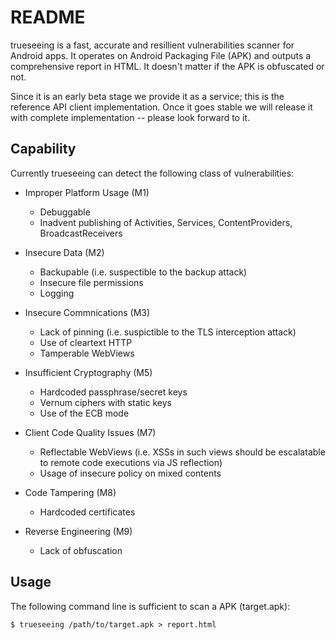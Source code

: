 # README

trueseeing is a fast, accurate and resillient vulnerabilities scanner for Android apps.  It operates on Android Packaging File (APK) and outputs a comprehensive report in HTML.  It doesn't matter if the APK is obfuscated or not.

Since it is an early beta stage we provide it as a service; this is the reference API client implementation.  Once it goes stable we will release it with complete implementation -- please look forward to it.

## Capability

Currently trueseeing can detect the following class of vulnerabilities:

  * Improper Platform Usage (M1)

    * Debuggable
    * Inadvent publishing of Activities, Services, ContentProviders, BroadcastReceivers

  * Insecure Data (M2)

    * Backupable (i.e. suspectible to the backup attack)
    * Insecure file permissions
    * Logging

  * Insecure Commnications (M3)

    * Lack of pinning (i.e. suspictible to the TLS interception attack)
    * Use of cleartext HTTP
    * Tamperable WebViews

  * Insufficient Cryptography (M5)

    * Hardcoded passphrase/secret keys
    * Vernum ciphers with static keys
    * Use of the ECB mode

  * Client Code Quality Issues (M7)

    * Reflectable WebViews (i.e. XSSs in such views should be escalatable to remote code executions via JS reflection)
    * Usage of insecure policy on mixed contents

  * Code Tampering (M8)

    * Hardcoded certificates

  * Reverse Engineering (M9)

    * Lack of obfuscation

## Usage

The following command line is sufficient to scan a APK (target.apk):

    $ trueseeing /path/to/target.apk > report.html
